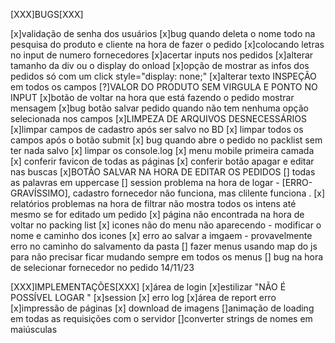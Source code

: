 
[XXX]BUGS[XXX]

[x]validação de senha dos usuários
[x]bug quando deleta o nome todo na pesquisa do produto e cliente na hora de fazer o pedido
[x]colocando letras no input de numero fornecedores
[x]acertar inputs nos pedidos
[x]alterar tamanho da div ou o display do onload
[x]opção de mostrar as infos dos pedidos só com um click style="display: none;"
[x]alterar texto INSPEÇÃO em todos os campos
[?]VALOR DO PRODUTO SEM VIRGULA E PONTO NO INPUT
[x]botão de voltar na hora que está fazendo o pedido mostrar mensagem
[x]bug botão salvar pedido quando não tem nenhuma opção selecionada nos campos
[x]LIMPEZA DE ARQUIVOS DESNECESSÁRIOS
[x]limpar campos de cadastro após ser salvo no BD 
[x] limpar todos os campos após o botão submit 
[x] bug quando abre o pedido no packlist sem ter nada salvo 
[x] limpar os console.log 
[x] menu mobile primeira camada
[x] conferir favicon de todas as páginas 
[x] conferir botão apagar e editar nas buscas 
[x]BOTÃO SALVAR NA HORA DE EDITAR OS PEDIDOS 
[] todas as palavras em uppercase 
[] session problema na hora de logar - [ERRO-GRAVÍSSIMO], cadastro fornecedor não funciona, mas clilente funciona .
[x] relatórios problemas na hora de filtrar não mostra todos os intens até mesmo se for editado um pedido 
[x] página não encontrada na hora de voltar no packing list 
[x] icones não do menu não aparecendo - modificar o nome e caminho dos icones 
[x] erro ao salvar a imgaem  - provavelmente erro no caminho do salvamento da pasta 
[] fazer menus usando map do js para não precisar ficar mudando sempre em todos os menus 
[] bug na hora de selecionar fornecedor no pedido 14/11/23 




[XXX]IMPLEMENTAÇÕES[XXX]
[x]área de login 
[x]estilizar "NÃO É POSSÍVEL LOGAR "
[x]session 
[x] erro log
[x]área de report  erro
[x]impressão de páginas
[x] download de imagens 
[]animação de loading em todas as requisições com o servidor
[]converter strings de nomes em maiúsculas 
